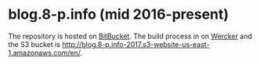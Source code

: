 # blog.8-p.info (mid 2016-present)

The repository is hosted on [BitBucket](https://bitbucket.org/kzys/2017/). The build process in on [Wercker](https://app.wercker.com/kazuyoshi/2017/runs) and the S3 bucket is http://blog.8-p.info-2017.s3-website-us-east-1.amazonaws.com/en/.
